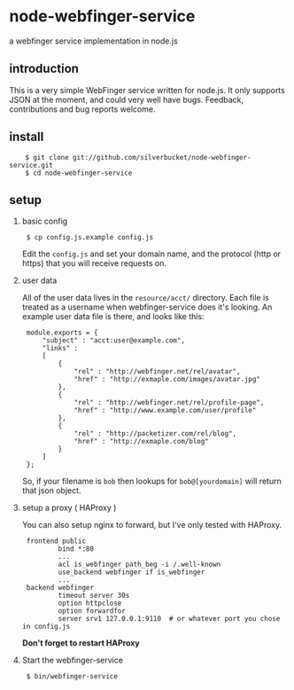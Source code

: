 node-webfinger-service
========================

a webfinger service implementation in node.js

introduction
------------

This is a very simple WebFinger service written for node.js. It only supports
JSON at the moment, and could very well have bugs. Feedback, contributions
and bug reports welcome.


install
-------

		$ git clone git://github.com/silverbucket/node-webfinger-service.git
		$ cd node-webfinger-service

setup
-----

1. basic config

		$ cp config.js.example config.js

	Edit the `config.js` and set your domain name, and the protocol (http or 
	https) that you will receive requests on.

2. user data

	All of the user data lives in the `resource/acct/` directory. Each file is
	treated as a username when webfinger-service does it's looking. An example
	user data file is there, and looks like this:

		module.exports = {
			"subject" : "acct:user@example.com",
			"links" :
			[
				{
					"rel" : "http://webfinger.net/rel/avatar",
					"href" : "http://exmaple.com/images/avatar.jpg"
				},
				{
					"rel" : "http://webfinger.net/rel/profile-page",
					"href" : "http://www.example.com/user/profile"
				},
				{
					"rel" : "http://packetizer.com/rel/blog",
					"href" : "http://exmaple.com/blog"
				}
			]
		};

	So, if your filename is `bob` then lookups for `bob@[yourdomain]` will return
	that json object.

3. setup a proxy ( HAProxy )

	You can also setup nginx to forward, but I've only tested with HAProxy.

		frontend public
				bind *:80
				...
				acl is_webfinger path_beg -i /.well-known
				use_backend webfinger if is_webfinger
				...
		backend webfinger
				timeout server 30s
				option httpclose
				option forwardfor
				server srv1 127.0.0.1:9110  # or whatever port you chose in config.js

	**Don't forget to restart HAProxy**

4. Start the webfinger-service

		$ bin/webfinger-service

